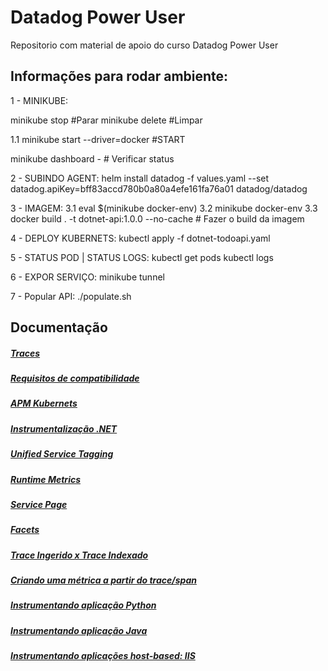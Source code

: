 
# Datadog Power User

Repositorio com material de apoio do curso Datadog Power User


## Informações para rodar ambiente:

1 - MINIKUBE:

minikube stop   #Parar
minikube delete #Limpar

1.1 minikube start --driver=docker  #START

minikube dashboard - # Verificar status

2 - SUBINDO AGENT:
helm install datadog -f values.yaml --set datadog.apiKey=bff83accd780b0a80a4efe161fa76a01 datadog/datadog

3 - IMAGEM:
3.1 eval $(minikube docker-env)
3.2 minikube docker-env
3.3 docker build . -t dotnet-api:1.0.0 --no-cache # Fazer o build da imagem


4 - DEPLOY KUBERNETS:
kubectl apply -f dotnet-todoapi.yaml

5 - STATUS POD | STATUS LOGS:
kubectl get pods
kubectl logs

6 - EXPOR SERVIÇO:
minikube tunnel

7 - Popular API:
./populate.sh



## Documentação
##### [Traces](https://docs.datadoghq.com/tracing/setup_overview/)

##### [Requisitos de compatibilidade](https://docs.datadoghq.com/tracing/setup_overview/compatibility_requirements/)

##### [APM Kubernets](https://docs.datadoghq.com/agent/kubernetes/apm/?tab=helm)

##### [Instrumentalização .NET](https://github.com/DataDog/dd-trace-dotnet/releases)

##### [Unified Service Tagging](https://docs.datadoghq.com/getting_started/tagging/unified_service_tagging/?tab=kubernetes)

##### [Runtime Metrics](https://docs.datadoghq.com/tracing/runtime_metrics/)

##### [Service Page](https://docs.datadoghq.com/tracing/visualization/service/)

##### [Facets](https://docs.datadoghq.com/tracing/trace_explorer/query_syntax/)

##### [Trace Ingerido x Trace Indexado](https://docs.datadoghq.com/tracing/trace_explorer/?tab=listview#tracing-without-limits-recommended)

##### [Criando uma métrica a partir do trace/span](https://docs.datadoghq.com/tracing/generate_metrics/)

##### [Instrumentando aplicação Python](https://docs.datadoghq.com/tracing/setup_overview/setup/python/?tab=containers)

##### [Instrumentando aplicação Java](https://docs.datadoghq.com/tracing/setup_overview/setup/java/?tab=containers)

##### [Instrumentando aplicações host-based: IIS](https://docs.datadoghq.com/tracing/setup_overview/setup/dotnet-core/?tab=jsonfile#internet-information-services-iis)